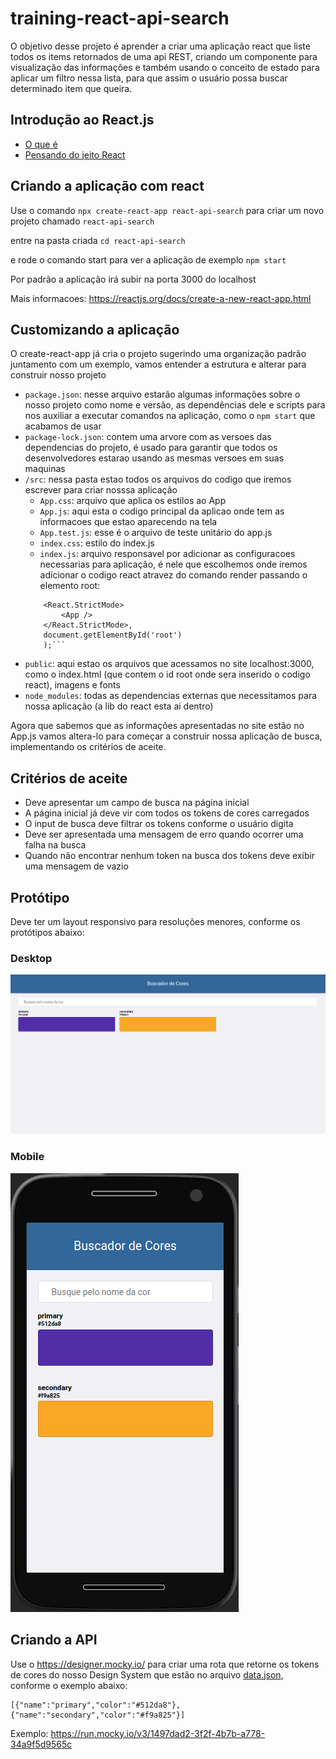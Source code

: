 # training-react-api-search

O objetivo desse projeto é aprender a criar uma aplicação react que liste todos os items retornados de uma api REST, criando um componente para visualização das informações e também usando o conceito de estado para aplicar um filtro nessa lista, para que assim o usuário possa buscar determinado item que queira.

## Introdução ao React.js

- [O que é](https://pt-br.reactjs.org/)
- [Pensando do jeito React](https://pt-br.reactjs.org/docs/thinking-in-react.html)

## Criando a aplicação com react

Use o comando `npx create-react-app react-api-search` para criar um novo projeto chamado `react-api-search`

entre na pasta criada `cd react-api-search`

e rode o comando start para ver a aplicação de exemplo `npm start`

Por padrão a aplicação irá subir na porta 3000 do localhost

Mais informacoes: https://reactjs.org/docs/create-a-new-react-app.html

## Customizando a aplicação

O create-react-app já cria o projeto sugerindo uma organização padrão juntamento com um exemplo, vamos
entender a estrutura e alterar para construir nosso projeto

- `package.json`: nesse arquivo estarão algumas informações sobre o nosso projeto como nome e versão, as dependências dele e scripts para nos auxiliar a executar comandos na aplicação, como o `npm start` que acabamos de usar
- `package-lock.json`: contem uma arvore com as versoes das dependencias do projeto, é usado para garantir que todos os desenvolvedores estarao usando as mesmas versoes em suas maquinas
- `/src`: nessa pasta estao todos os arquivos do codigo que iremos escrever para criar nosssa aplicação
    - `App.css`: arquivo que aplica os estilos ao App
    - `App.js`: aqui esta o codigo principal da aplicao onde tem as informacoes que estao aparecendo na tela
    - `App.test.js`: esse é o arquivo de teste unitário do app.js
    - `index.css`: estilo do index.js
    - `index.js`: arquivo responsavel por adicionar as configuracoes necessarias para aplicação, é nele que escolhemos onde iremos adicionar o codigo react atravez do comando render passando o elemento root:
    ```ReactDOM.render(
        <React.StrictMode>
            <App />
        </React.StrictMode>,
        document.getElementById('root')
        );```
- `public`: aqui estao os arquivos que acessamos no site localhost:3000, como o index.html (que contem o id root onde sera inserido o codigo react), imagens e fonts
- `node_modules`: todas as dependencias externas que necessitamos para nossa aplicação (a lib do react esta ai dentro)

Agora que sabemos que as informações apresentadas no site estão no App.js vamos altera-lo para começar a construir nossa aplicação de busca, implementando os critérios de aceite.

## Critérios de aceite

- Deve apresentar um campo de busca na página inicial
- A página inicial já deve vir com todos os tokens de cores carregados
- O input de busca deve filtrar os tokens conforme o usuário digita
- Deve ser apresentada uma mensagem de erro quando ocorrer uma falha na busca
- Quando não encontrar nenhum token na busca dos tokens deve exibir uma mensagem de vazio

## Protótipo

Deve ter um layout responsivo para resoluções menores, conforme os protótipos abaixo:

### Desktop
![Desktop](./readme/desktop.png)

### Mobile
![Mobile](./readme/mobile.png)

## Criando a API

Use o https://designer.mocky.io/ para criar uma rota que retorne os tokens de cores do nosso Design System que estão no arquivo [data.json](./readme/data.json), conforme o exemplo abaixo: 

```
[{"name":"primary","color":"#512da8"},{"name":"secondary","color":"#f9a825"}]
```

Exemplo: https://run.mocky.io/v3/1497dad2-3f2f-4b7b-a778-34a9f5d9565c

